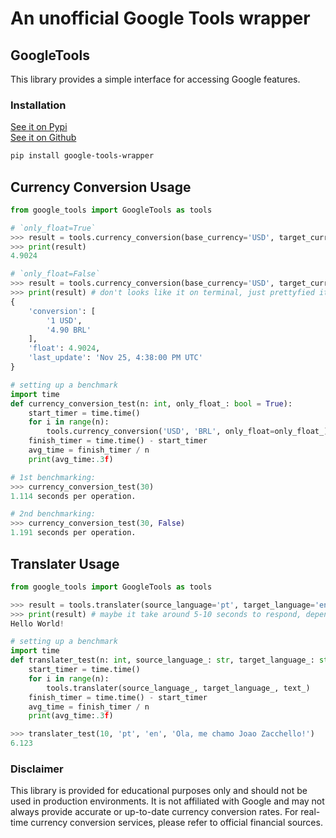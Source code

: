 # An unofficial Google Tools wrapper

## GoogleTools

This library provides a simple interface for accessing Google features.

### Installation

[See it on Pypi](https://pypi.org/project/google-tools-wrapper/)\
[See it on Github](https://github.com/xongs08/google-tools-wrapper)

```bash
pip install google-tools-wrapper
```

## Currency Conversion Usage
```python
from google_tools import GoogleTools as tools

# `only_float=True`
>>> result = tools.currency_conversion(base_currency='USD', target_currency='BRL')
>>> print(result)
4.9024

# `only_float=False`
>>> result = tools.currency_conversion(base_currency='USD', target_currency='BRL', only_float=False)
>>> print(result) # don't looks like it on terminal, just prettyfied it
{
    'conversion': [
        '1 USD',
        '4.90 BRL'
    ],
    'float': 4.9024,
    'last_update': 'Nov 25, 4:38:00 PM UTC'
}

# setting up a benchmark
import time
def currency_conversion_test(n: int, only_float_: bool = True):
    start_timer = time.time()
    for i in range(n):
        tools.currency_conversion('USD', 'BRL', only_float=only_float_)
    finish_timer = time.time() - start_timer
    avg_time = finish_timer / n
    print(avg_time:.3f)

# 1st benchmarking:
>>> currency_conversion_test(30)
1.114 seconds per operation.

# 2nd benchmarking:
>>> currency_conversion_test(30, False)
1.191 seconds per operation.
```

## Translater Usage
```python
from google_tools import GoogleTools as tools

>>> result = tools.translater(source_language='pt', target_language='en', text='Ola Mundo!')
>>> print(result) # maybe it take around 5-10 seconds to respond, depends on your cpu, selenium is a bit slow
Hello World!

# setting up a benchmark
import time
def translater_test(n: int, source_language_: str, target_language_: str, text_: str):
    start_timer = time.time()
    for i in range(n):
        tools.translater(source_language_, target_language_, text_)
    finish_timer = time.time() - start_timer
    avg_time = finish_timer / n
    print(avg_time:.3f)

>>> translater_test(10, 'pt', 'en', 'Ola, me chamo Joao Zacchello!')
6.123
```

### Disclaimer
This library is provided for educational purposes only and should not be used in production environments. It is not affiliated with Google and may not always provide accurate or up-to-date currency conversion rates. For real-time currency conversion services, please refer to official financial sources.
